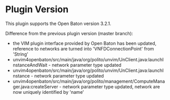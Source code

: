 # Plugin Version
This plugin supports the Open Baton version 3.2.1.

Difference from the previous plugin version (master branch):
* the VIM plugin interface provided by Open Baton has been updated, reference to networks are turned into 'VNFDConnectionPoint' from 'String'  
*  unvim4openbaton/src/main/java/org/polito/unvim/UnClient.java:launchInstanceAndWait - network parameter type updated
*  unvim4openbaton/src/main/java/org/polito/unvim/UnClient.java:launchInstance - network parameter type updated
*  unvim4openbaton/src/main/java/org/polito/management/ComputeManager.java:createServer - network parameter type updated, network are now uniquely identified by 'name' 
   

